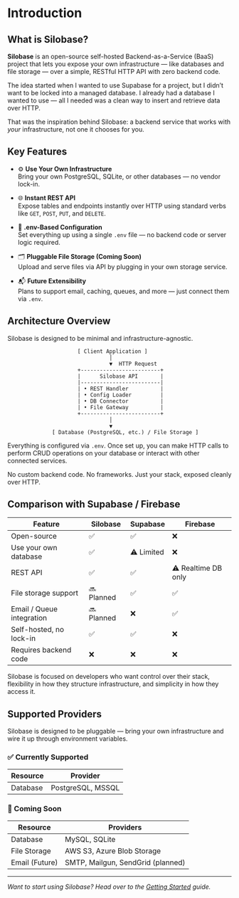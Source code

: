 # Introduction

## What is Silobase?

**Silobase** is an open-source self-hosted Backend-as-a-Service (BaaS) project that lets you expose your own infrastructure — like databases and file storage — over a simple, RESTful HTTP API with zero backend code.

The idea started when I wanted to use Supabase for a project, but I didn’t want to be locked into a managed database. I already had a database I wanted to use — all I needed was a clean way to insert and retrieve data over HTTP.

That was the inspiration behind Silobase: a backend service that works with *your* infrastructure, not one it chooses for you.

## Key Features

- ⚙️ **Use Your Own Infrastructure**  
  Bring your own PostgreSQL, SQLite, or other databases — no vendor lock-in.

- 🌐 **Instant REST API**  
  Expose tables and endpoints instantly over HTTP using standard verbs like `GET`, `POST`, `PUT`, and `DELETE`.

- 🧩 **.env-Based Configuration**  
  Set everything up using a single `.env` file — no backend code or server logic required.

- 🗂 **Pluggable File Storage (Coming Soon)**  
  Upload and serve files via API by plugging in your own storage service.

- 📬 **Future Extensibility**  
  Plans to support email, caching, queues, and more — just connect them via `.env`.

## Architecture Overview

Silobase is designed to be minimal and infrastructure-agnostic.

```text
                      [ Client Application ]
                                │
                                ▼  HTTP Request
                      +-------------------------+
                      |      Silobase API       |
                      |-------------------------|
                      | • REST Handler          |
                      | • Config Loader         |
                      | • DB Connector          |
                      | • File Gateway          |
                      +-------------------------+
                                │
                                ▼
              [ Database (PostgreSQL, etc.) / File Storage ]

```

Everything is configured via `.env`. Once set up, you can make HTTP calls to perform CRUD operations on your database or interact with other connected services.

No custom backend code. No frameworks. Just your stack, exposed cleanly over HTTP.

## Comparison with Supabase / Firebase

| Feature                        | **Silobase** | Supabase | Firebase |
|-------------------------------|--------------|----------|----------|
| Open-source                   | ✅           | ✅        | ❌       |
| Use your own database         | ✅           | ⚠️ Limited | ❌       |
| REST API                      | ✅           | ✅        | ⚠️ Realtime DB only |
| File storage support          | 🔜 Planned   | ✅        | ✅       |
| Email / Queue integration     | 🔜 Planned   | ❌        | ✅       |
| Self-hosted, no lock-in       | ✅           | ✅        | ❌       |
| Requires backend code         | ❌           | ❌        | ❌       |

Silobase is focused on developers who want control over their stack, flexibility in how they structure infrastructure, and simplicity in how they access it.

## Supported Providers

Silobase is designed to be pluggable — bring your own infrastructure and wire it up through environment variables.

### ✅ Currently Supported

| Resource     | Provider     |
|--------------|--------------|
| Database     | PostgreSQL, MSSQL   |

### 🚧 Coming Soon

| Resource      | Providers                              |
|---------------|-----------------------------------------|
| Database      | MySQL, SQLite                          |
| File Storage  | AWS S3, Azure Blob Storage             |
| Email (Future) | SMTP, Mailgun, SendGrid (planned)     |


---

*Want to start using Silobase? Head over to the [Getting Started](/getting-started/quick-start) guide.*
